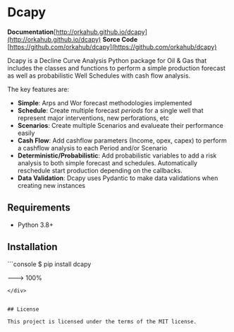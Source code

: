 # Dcapy

**Documentation**[http://orkahub.github.io/dcapy](http://orkahub.github.io/dcapy)
**Sorce Code** [https://github.com/orkahub/dcapy](https://github.com/orkahub/dcapy)

Dcapy is a Decline Curve Analysis Python package for Oil & Gas that includes the classes and functions to perform a simple production forecast as well as probabilistic Well Schedules with cash flow analysis.  

The key features are:

+ **Simple**: Arps and Wor forecast methodologies implemented
+ **Schedule**: Create multiple forecast *periods* for a single well that represent major interventions, new perforations, etc 
+ **Scenarios**: Create multiple Scenarios and evalueate their performance easily
+ **Cash Flow**: Add cashflow parameters (Income, opex, capex) to perform a cashflow analysis to each Period and/or Scenario
+ **Deterministic/Probabilistic**: Add probabilistic variables to add a risk analysis to both simple forecast and schedules. Automatically reschedule start production depending on the callbacks.
+ **Data Validation**: Dcapy uses Pydantic to make data validations when creating new instances

## Requirements

+ Python 3.8+ 


## Installation

<div id="termynal" data-termynal>
```console
$ pip install dcapy

---> 100%
```
</div>


## License

This project is licensed under the terms of the MIT license.